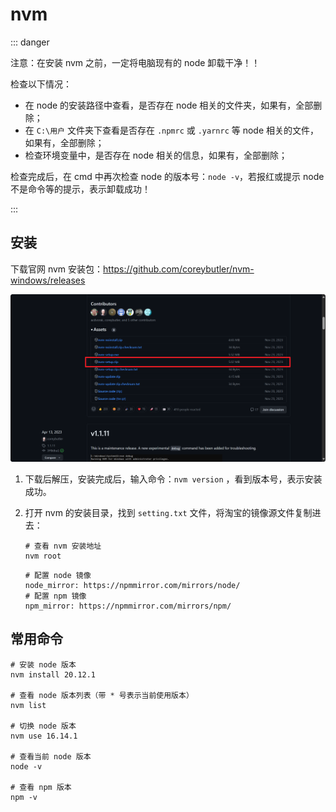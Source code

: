# nvm

::: danger

注意：在安装 nvm 之前，一定将电脑现有的 node 卸载干净！！

检查以下情况：

- 在 node 的安装路径中查看，是否存在 node 相关的文件夹，如果有，全部删除；
- 在 `C:\用户` 文件夹下查看是否存在 `.npmrc` 或 `.yarnrc` 等 node 相关的文件，如果有，全部删除；
- 检查环境变量中，是否存在 node 相关的信息，如果有，全部删除；

检查完成后，在 cmd 中再次检查 node 的版本号：`node -v`，若报红或提示 node 不是命令等的提示，表示卸载成功！

:::



## 安装

下载官网 nvm 安装包：https://github.com/coreybutler/nvm-windows/releases

![nvm安装](./image/nvm安装.jpg)

1. 下载后解压，安装完成后，输入命令：`nvm version` ，看到版本号，表示安装成功。

2. 打开 nvm 的安装目录，找到 `setting.txt` 文件，将淘宝的镜像源文件复制进去：

   ```shell
   # 查看 nvm 安装地址
   nvm root
   ```

   ```shell
   # 配置 node 镜像
   node_mirror: https://npmmirror.com/mirrors/node/
   # 配置 npm 镜像
   npm_mirror: https://npmmirror.com/mirrors/npm/
   ```



## 常用命令

```shell
# 安装 node 版本
nvm install 20.12.1

# 查看 node 版本列表（带 * 号表示当前使用版本）
nvm list

# 切换 node 版本
nvm use 16.14.1

# 查看当前 node 版本
node -v

# 查看 npm 版本
npm -v
```
